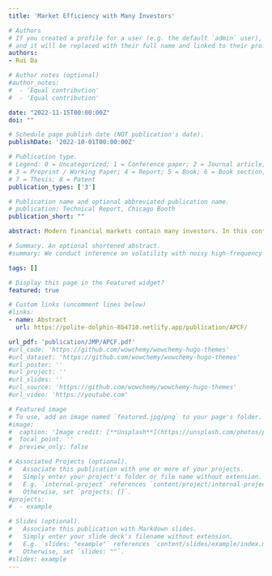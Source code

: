 ```yaml
---
title: 'Market Efficiency with Many Investors'

# Authors
# If you created a profile for a user (e.g. the default `admin` user), write the username (folder name) here
# and it will be replaced with their full name and linked to their profile.
authors:
- Rui Da

# Author notes (optional)
#author_notes:
#  - 'Equal contribution'
#  - 'Equal contribution'

date: "2022-11-15T00:00:00Z"
doi: ""

# Schedule page publish date (NOT publication's date).
publishDate: '2022-10-01T00:00:00Z'

# Publication type.
# Legend: 0 = Uncategorized; 1 = Conference paper; 2 = Journal article;
# 3 = Preprint / Working Paper; 4 = Report; 5 = Book; 6 = Book section;
# 7 = Thesis; 8 = Patent
publication_types: ['3']

# Publication name and optional abbreviated publication name.
# publication: Technical Report, Chicago Booth
publication_short: ""

abstract: Modern financial markets contain many investors. In this context, we study the role of information in investor decision-making, and the informational efficiency and liquidity of the market. An equilibrium is characterized in closed-form for a continuous-time economy with many market participants and imperfect competition, in which investors receive private information with varying quality, and are heterogeneous in their misperception of the information quality. In equilibrium, investor heterogeneity in their misperception generates return predictability by investors' trading, and trading of different investors follows a simple factor structure with weak factors.To conduct empirical analysis that builds on these equilibrium implications, we develop a new big-data econometric method that utilizes the factor structure to accommodate the high-dimensionality of these implications. Applying the framework to price and institution holding data of the US stock market, we document that individual institution's trading with impotent predictive power can collectively generate significant return predictability that persists for about a quarter. We estimate dynamic price impact of around $0.25$ at quarterly frequency, a moderate misperception of institutions on their information quality, and institutions' contributions to the informational efficiency of the market.

# Summary. An optional shortened abstract.
#summary: We conduct inference on volatility with noisy high-frequency data. We assume the observed transaction price follows a continuous-time Itô-#semimartingale, contaminated by a discrete-time moving-average noise process associated with the arrival of trades. We estimate volatility, defined as #the quadratic variation of the semimartingale, by maximizing the likelihood of a misspecified moving-average model, with its order selected based on an #information criterion. Our inference is uniformly valid over a large class of noise processes whose magnitude and dependence structure vary with sample #size. We show that the convergence rate of our estimator dominates n1/4 as noise vanishes, and is determined by the selected order of noise dependence #when noise is sufficiently small. Our implementation guarantees positive estimates in finite samples.

tags: []

# Display this page in the Featured widget?
featured: true

# Custom links (uncomment lines below)
#links:
- name: Abstract
  url: https://polite-dolphin-8b4710.netlify.app/publication/APCF/

url_pdf: 'publication/JMP/APCF.pdf'
#url_code: 'https://github.com/wowchemy/wowchemy-hugo-themes'
#url_dataset: 'https://github.com/wowchemy/wowchemy-hugo-themes'
#url_poster: ''
#url_project: ''
#url_slides: ''
#url_source: 'https://github.com/wowchemy/wowchemy-hugo-themes'
#url_video: 'https://youtube.com'

# Featured image
# To use, add an image named `featured.jpg/png` to your page's folder.
#image:
#  caption: 'Image credit: [**Unsplash**](https://unsplash.com/photos/pLCdAaMFLTE)'
#  focal_point: ''
#  preview_only: false

# Associated Projects (optional).
#   Associate this publication with one or more of your projects.
#   Simply enter your project's folder or file name without extension.
#   E.g. `internal-project` references `content/project/internal-project/index.md`.
#   Otherwise, set `projects: []`.
#projects:
#  - example

# Slides (optional).
#   Associate this publication with Markdown slides.
#   Simply enter your slide deck's filename without extension.
#   E.g. `slides: "example"` references `content/slides/example/index.md`.
#   Otherwise, set `slides: ""`.
#slides: example
---
```


